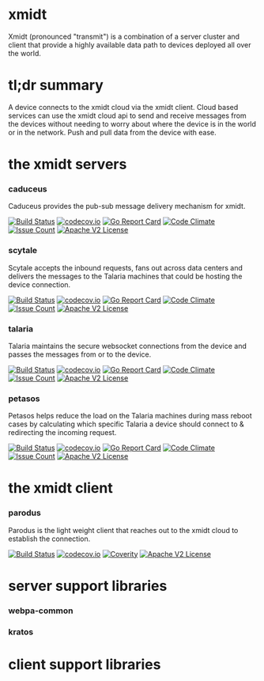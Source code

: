 # xmidt

Xmidt (pronounced "transmit") is a combination of a server cluster and client that provide a highly available data path to devices deployed all over the world.

# tl;dr summary

A device connects to the xmidt cloud via the xmidt client.  Cloud based services can use the xmidt cloud api to send and receive messages from the devices without needing to worry about where the device is in the world or in the network.  Push and pull data from the device with ease.

# the xmidt servers

### caduceus

Caduceus provides the pub-sub message delivery mechanism for xmidt.

[![Build Status](https://travis-ci.org/Comcast/caduceus.svg?branch=master)](https://travis-ci.org/Comcast/caduceus) 
[![codecov.io](http://codecov.io/github/Comcast/caduceus/coverage.svg?branch=master)](http://codecov.io/github/Comcast/caduceus?branch=master)
[![Go Report Card](https://goreportcard.com/badge/github.com/Comcast/caduceus)](https://goreportcard.com/report/github.com/Comcast/caduceus)
[![Code Climate](https://codeclimate.com/github/Comcast/caduceus/badges/gpa.svg)](https://codeclimate.com/github/Comcast/caduceus)
[![Issue Count](https://codeclimate.com/github/Comcast/caduceus/badges/issue_count.svg)](https://codeclimate.com/github/Comcast/caduceus)
[![Apache V2 License](http://img.shields.io/badge/license-Apache%20V2-blue.svg)](https://github.com/Comcast/caduceus/blob/master/LICENSE)


### scytale

Scytale accepts the inbound requests, fans out across data centers and delivers the messages to the Talaria machines that could be hosting the device connection.

[![Build Status](https://travis-ci.org/Comcast/scytale.svg?branch=master)](https://travis-ci.org/Comcast/scytale) 
[![codecov.io](http://codecov.io/github/Comcast/scytale/coverage.svg?branch=master)](http://codecov.io/github/Comcast/scytale?branch=master)
[![Go Report Card](https://goreportcard.com/badge/github.com/Comcast/scytale)](https://goreportcard.com/report/github.com/Comcast/scytale)
[![Code Climate](https://codeclimate.com/github/Comcast/scytale/badges/gpa.svg)](https://codeclimate.com/github/Comcast/scytale)
[![Issue Count](https://codeclimate.com/github/Comcast/scytale/badges/issue_count.svg)](https://codeclimate.com/github/Comcast/scytale)
[![Apache V2 License](http://img.shields.io/badge/license-Apache%20V2-blue.svg)](https://github.com/Comcast/scytale/blob/master/LICENSE)


### talaria

Talaria maintains the secure websocket connections from the device and passes the messages from or to the device.

[![Build Status](https://travis-ci.org/Comcast/talaria.svg?branch=master)](https://travis-ci.org/Comcast/talaria) 
[![codecov.io](http://codecov.io/github/Comcast/talaria/coverage.svg?branch=master)](http://codecov.io/github/Comcast/talaria?branch=master)
[![Go Report Card](https://goreportcard.com/badge/github.com/Comcast/talaria)](https://goreportcard.com/report/github.com/Comcast/talaria)
[![Code Climate](https://codeclimate.com/github/Comcast/talaria/badges/gpa.svg)](https://codeclimate.com/github/Comcast/talaria)
[![Issue Count](https://codeclimate.com/github/Comcast/talaria/badges/issue_count.svg)](https://codeclimate.com/github/Comcast/talaria)
[![Apache V2 License](http://img.shields.io/badge/license-Apache%20V2-blue.svg)](https://github.com/Comcast/talaria/blob/master/LICENSE)


### petasos

Petasos helps reduce the load on the Talaria machines during mass reboot cases by calculating which specific Talaria a device should connect to & redirecting the incoming request.

[![Build Status](https://travis-ci.org/Comcast/petasos.svg?branch=master)](https://travis-ci.org/Comcast/petasos) 
[![codecov.io](http://codecov.io/github/Comcast/petasos/coverage.svg?branch=master)](http://codecov.io/github/Comcast/petasos?branch=master)
[![Go Report Card](https://goreportcard.com/badge/github.com/Comcast/petasos)](https://goreportcard.com/report/github.com/Comcast/petasos)
[![Code Climate](https://codeclimate.com/github/Comcast/petasos/badges/gpa.svg)](https://codeclimate.com/github/Comcast/petasos)
[![Issue Count](https://codeclimate.com/github/Comcast/petasos/badges/issue_count.svg)](https://codeclimate.com/github/Comcast/petasos)
[![Apache V2 License](http://img.shields.io/badge/license-Apache%20V2-blue.svg)](https://github.com/Comcast/petasos/blob/master/LICENSE)


# the xmidt client

### parodus

Parodus is the light weight client that reaches out to the xmidt cloud to establish the connection.

[![Build Status](https://travis-ci.org/Comcast/parodus.svg?branch=master)](https://travis-ci.org/Comcast/parodus)
[![codecov.io](http://codecov.io/github/Comcast/parodus/coverage.svg?branch=master)](http://codecov.io/github/Comcast/parodus?branch=master)
[![Coverity](https://img.shields.io/coverity/scan/11192.svg)](https://scan.coverity.com/projects/comcast-parodus)
[![Apache V2 License](http://img.shields.io/badge/license-Apache%20V2-blue.svg)](https://github.com/Comcast/parodus/blob/master/LICENSE)

# server support libraries

### webpa-common
### kratos

# client support libraries

### 
